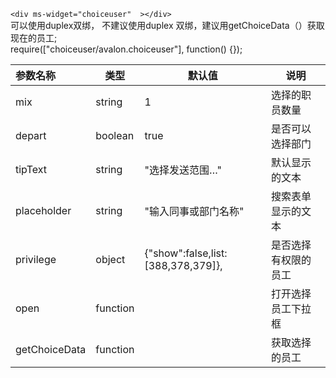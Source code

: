 `<div ms-widget="choiceuser"  ></div>`   
可以使用duplex双绑， 不建议使用duplex 双绑，建议用getChoiceData（）获取现在的员工;    
 require(["choiceuser/avalon.choiceuser"], function() {});

| 参数名称  |     类型|  默认值  |说明     |
| :--------  |  ------- | ------| -------- |
|mix      | string| 1 | 选择的职员数量|
|depart| boolean| true | 是否可以选择部门|
|tipText|string|"选择发送范围…"|默认显示的文本|
|placeholder|string|"输入同事或部门名称"|搜索表单显示的文本|
|privilege| object|{"show":false,list:[388,378,379]},|是否选择有权限的员工 |
|open| function|  | 打开选择员工下拉框 |
|getChoiceData| function| |获取选择的员工 |


